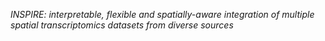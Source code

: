 *INSPIRE: interpretable, flexible and spatially-aware integration of multiple spatial transcriptomics datasets from diverse sources*

